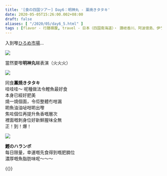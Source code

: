 ```yaml
---
title: '[食の四国ツアー] Day6：明神丸 - 藁焼きタタキ'
date: 2020-05-05T15:26:00.002+08:00
draft: false
aliases: [ "/2020/05/day6_5.html" ]
tags : [flavor - 行膳積腹, travel - 日本（四国南海道）・ 讚岐香川、阿波徳島、伊予愛媛、土佐高知]
---
```


入到嚟[ひろめ市場](https://hidie.net/shikoku6k/)...  

![](/images/shikoku6l1.jpg)

當然要嚟**明神丸**睇表演（火火火）  

![](/images/shikoku6l2.jpg)

同食**藁焼きタタキ**  
哇哇哇～ 呢種做法令鰹魚最好食  
本身已經好肥美  
燒一燒個面，令佢整體冇咁漏  
啲魚油油咇咁啲出嚟  
焦咗個位再提升魚香嘅層次  
裡面嘅刺身位好新鮮腥味全無  
正！到！爆！  

![](/images/shikoku6l3.jpg)

**鰹のハランボ**  
每日限量，幸運嘅先食得到嘅肥腩位  
濃厚嘅魚脂肪味呢～～～  
  
{{<shikoku>}}
